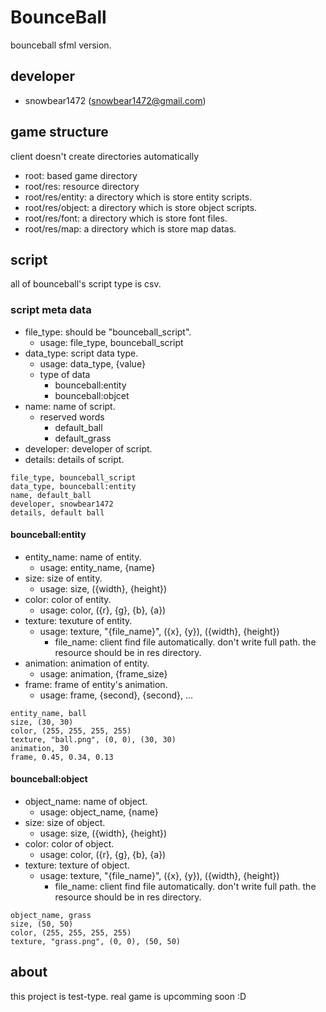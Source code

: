 # BounceBall
bounceball sfml version.

## developer
- snowbear1472 (snowbear1472@gmail.com)

## game structure
client doesn't create directories automatically

- root: based game directory
- root/res: resource directory
- root/res/entity: a directory which is store entity scripts.
- root/res/object: a directory which is store object scripts.
- root/res/font: a directory which is store font files.
- root/res/map: a directory which is store map datas.

## script
all of bounceball's script type is csv.

### script meta data
+ file_type: should be "bounceball_script".
  + usage: file_type, bounceball_script
+ data_type: script data type.
  + usage: data_type, {value}
  + type of data
    + bounceball:entity
    + bounceball:objcet
+ name: name of script.
    + reserved words
      + default_ball
      + default_grass
+ developer: developer of script.
+ details: details of script.

<pre><code>file_type, bounceball_script
data_type, bounceball:entity
name, default_ball
developer, snowbear1472
details, default ball</code></pre>

#### bounceball:entity
+ entity_name: name of entity.
  + usage: entity_name, {name}
+ size: size of entity.
  + usage: size, ({width}, {height})
+ color: color of entity.
  + usage: color, ({r}, {g}, {b}, {a})
+ texture: texuture of entity.
  + usage: texture, "{file_name}", ({x}, {y}), ({width}, {height})
    + file_name: client find file automatically. don't write full path. the resource should be in res directory.
+ animation: animation of entity.
  + usage: animation, {frame_size}
+ frame: frame of entity's animation.
  + usage: frame, {second}, {second}, ...
  
<pre><code>entity_name, ball
size, (30, 30)
color, (255, 255, 255, 255)
texture, "ball.png", (0, 0), (30, 30)
animation, 30
frame, 0.45, 0.34, 0.13</code></pre>

#### bounceball:object
+ object_name: name of object.
  + usage: object_name, {name}
+ size: size of object.
  + usage: size, ({width}, {height})
+ color: color of object.
  + usage: color, ({r}, {g}, {b}, {a})
+ texture: texture of object.
  + usage: texture, "{file_name}", ({x}, {y}), ({width}, {height})
    + file_name: client find file automatically. don't write full path. the resource should be in res directory.

<pre><code>object_name, grass
size, (50, 50)
color, (255, 255, 255, 255)
texture, "grass.png", (0, 0), (50, 50)</code></pre>

## about
this project is test-type. real game is upcomming soon :D
